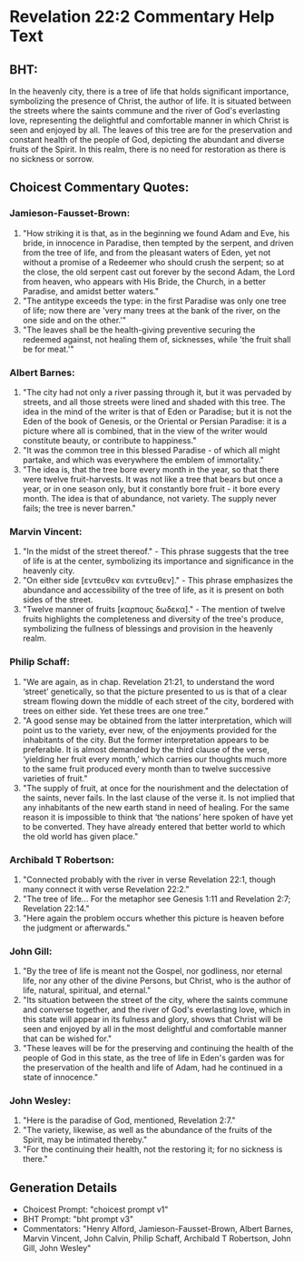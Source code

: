 # Revelation 22:2 Commentary Help Text

## BHT:
In the heavenly city, there is a tree of life that holds significant importance, symbolizing the presence of Christ, the author of life. It is situated between the streets where the saints commune and the river of God's everlasting love, representing the delightful and comfortable manner in which Christ is seen and enjoyed by all. The leaves of this tree are for the preservation and constant health of the people of God, depicting the abundant and diverse fruits of the Spirit. In this realm, there is no need for restoration as there is no sickness or sorrow.

## Choicest Commentary Quotes:
### Jamieson-Fausset-Brown:
1. "How striking it is that, as in the beginning we found Adam and Eve, his bride, in innocence in Paradise, then tempted by the serpent, and driven from the tree of life, and from the pleasant waters of Eden, yet not without a promise of a Redeemer who should crush the serpent; so at the close, the old serpent cast out forever by the second Adam, the Lord from heaven, who appears with His Bride, the Church, in a better Paradise, and amidst better waters."
2. "The antitype exceeds the type: in the first Paradise was only one tree of life; now there are 'very many trees at the bank of the river, on the one side and on the other.'"
3. "The leaves shall be the health-giving preventive securing the redeemed against, not healing them of, sicknesses, while 'the fruit shall be for meat.'"

### Albert Barnes:
1. "The city had not only a river passing through it, but it was pervaded by streets, and all those streets were lined and shaded with this tree. The idea in the mind of the writer is that of Eden or Paradise; but it is not the Eden of the book of Genesis, or the Oriental or Persian Paradise: it is a picture where all is combined, that in the view of the writer would constitute beauty, or contribute to happiness."
2. "It was the common tree in this blessed Paradise - of which all might partake, and which was everywhere the emblem of immortality."
3. "The idea is, that the tree bore every month in the year, so that there were twelve fruit-harvests. It was not like a tree that bears but once a year, or in one season only, but it constantly bore fruit - it bore every month. The idea is that of abundance, not variety. The supply never fails; the tree is never barren."

### Marvin Vincent:
1. "In the midst of the street thereof." - This phrase suggests that the tree of life is at the center, symbolizing its importance and significance in the heavenly city.
2. "On either side [εντευθεν και εντευθεν]." - This phrase emphasizes the abundance and accessibility of the tree of life, as it is present on both sides of the street.
3. "Twelve manner of fruits [καρπους δωδεκα]." - The mention of twelve fruits highlights the completeness and diversity of the tree's produce, symbolizing the fullness of blessings and provision in the heavenly realm.

### Philip Schaff:
1. "We are again, as in chap. Revelation 21:21, to understand the word ‘street’ genetically, so that the picture presented to us is that of a clear stream flowing down the middle of each street of the city, bordered with trees on either side. Yet these trees are one tree."
2. "A good sense may be obtained from the latter interpretation, which will point us to the variety, ever new, of the enjoyments provided for the inhabitants of the city. But the former interpretation appears to be preferable. It is almost demanded by the third clause of the verse, ‘yielding her fruit every month,’ which carries our thoughts much more to the same fruit produced every month than to twelve successive varieties of fruit."
3. "The supply of fruit, at once for the nourishment and the delectation of the saints, never fails. In the last clause of the verse it. Is not implied that any inhabitants of the new earth stand in need of healing. For the same reason it is impossible to think that ‘the nations’ here spoken of have yet to be converted. They have already entered that better world to which the old world has given place."

### Archibald T Robertson:
1. "Connected probably with the river in verse Revelation 22:1, though many connect it with verse Revelation 22:2."
2. "The tree of life... For the metaphor see Genesis 1:11 and Revelation 2:7; Revelation 22:14."
3. "Here again the problem occurs whether this picture is heaven before the judgment or afterwards."

### John Gill:
1. "By the tree of life is meant not the Gospel, nor godliness, nor eternal life, nor any other of the divine Persons, but Christ, who is the author of life, natural, spiritual, and eternal." 
2. "Its situation between the street of the city, where the saints commune and converse together, and the river of God's everlasting love, which in this state will appear in its fulness and glory, shows that Christ will be seen and enjoyed by all in the most delightful and comfortable manner that can be wished for."
3. "These leaves will be for the preserving and continuing the health of the people of God in this state, as the tree of life in Eden's garden was for the preservation of the health and life of Adam, had he continued in a state of innocence."

### John Wesley:
1. "Here is the paradise of God, mentioned, Revelation 2:7."
2. "The variety, likewise, as well as the abundance of the fruits of the Spirit, may be intimated thereby."
3. "For the continuing their health, not the restoring it; for no sickness is there."


## Generation Details
- Choicest Prompt: "choicest prompt v1"
- BHT Prompt: "bht prompt v3"
- Commentators: "Henry Alford, Jamieson-Fausset-Brown, Albert Barnes, Marvin Vincent, John Calvin, Philip Schaff, Archibald T Robertson, John Gill, John Wesley"
